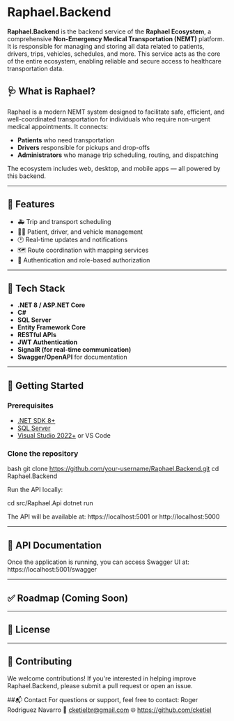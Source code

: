 # Raphael.Backend

**Raphael.Backend** is the backend service of the **Raphael Ecosystem**, a comprehensive **Non-Emergency Medical Transportation (NEMT)** platform. It is responsible for managing and storing all data related to patients, drivers, trips, vehicles, schedules, and more. This service acts as the core of the entire ecosystem, enabling reliable and secure access to healthcare transportation data.

## 🩺 What is Raphael?

Raphael is a modern NEMT system designed to facilitate safe, efficient, and well-coordinated transportation for individuals who require non-urgent medical appointments. It connects:

- **Patients** who need transportation
- **Drivers** responsible for pickups and drop-offs
- **Administrators** who manage trip scheduling, routing, and dispatching

The ecosystem includes web, desktop, and mobile apps — all powered by this backend.

---

## 🧱 Features

- 🚑 Trip and transport scheduling
- 👨‍⚕️ Patient, driver, and vehicle management
- 🕐 Real-time updates and notifications
- 🗺️ Route coordination with mapping services
- 🔐 Authentication and role-based authorization

---

## 🧰 Tech Stack

- **.NET 8 / ASP.NET Core**
- **C#**
- **SQL Server**
- **Entity Framework Core**
- **RESTful APIs**
- **JWT Authentication**
- **SignalR (for real-time communication)**
- **Swagger/OpenAPI** for documentation

---

## 🚀 Getting Started

### Prerequisites

- [.NET SDK 8+](https://dotnet.microsoft.com/)
- [SQL Server](https://www.microsoft.com/en-us/sql-server)
- [Visual Studio 2022+](https://visualstudio.microsoft.com/) or VS Code

### Clone the repository

bash
git clone https://github.com/your-username/Raphael.Backend.git
cd Raphael.Backend

Run the API locally:

cd src/Raphael.Api
dotnet run

The API will be available at:
https://localhost:5001 or http://localhost:5000

---

## 📖 API Documentation

Once the application is running, you can access Swagger UI at:
https://localhost:5001/swagger

--- 

## ✅ Roadmap (Coming Soon)

---

## 📄 License

---

## 👥 Contributing 

We welcome contributions!
If you're interested in helping improve Raphael.Backend, please submit a pull request or open an issue.

##📬 Contact
For questions or support, feel free to contact:
Roger Rodriguez Navarro
📧 cketielbr@gmail.com
🌐 https://github.com/cketiel
